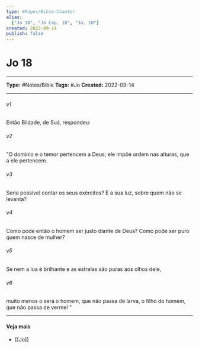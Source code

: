 ```yaml
---
type: #Pages/Bible-Chapter
alias:
  ["Jo 18", "Jo Cap. 18", "Jo. 18"]
created: 2022-09-14
publish: false
---
```


# Jo 18

---

**Type:** #Notes/Bible
**Tags:** #Jo
**Created:** 2022-09-14

---

###### v1
Então Bildade, de Suá, respondeu:
###### v2
"O domínio e o temor pertencem a Deus; ele impõe ordem nas alturas, que a ele pertencem.
###### v3
Seria possível contar os seus exércitos? E a sua luz, sobre quem não se levanta?
###### v4
Como pode então o homem ser justo diante de Deus? Como pode ser puro quem nasce de mulher?
###### v5
Se nem a lua é brilhante e as estrelas são puras aos olhos dele,
###### v6
muito menos o será o homem, que não passa de larva, o filho do homem, que não passa de verme! "


---

#### Veja mais

- [[Jo]]

